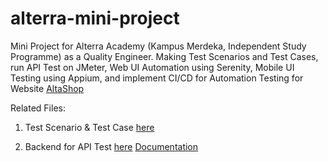 # alterra-mini-project
Mini Project for Alterra Academy (Kampus Merdeka, Independent Study Programme) as a Quality Engineer. Making Test Scenarios and Test Cases, run API Test on JMeter, Web UI Automation using Serenity, Mobile UI Testing using Appium, and implement CI/CD for Automation Testing for Website [AltaShop](https://qa.alta.id)

Related Files:
1. Test Scenario & Test Case [here](https://docs.google.com/spreadsheets/d/1A6m9UMJoSE8PLRn0kb4WY1XMdnjnKXsBA_OKe16Wgk8/edit?usp=sharing)

2. Backend for API Test [here](be-qa.alta.id) [Documentation](https://docs.google.com/document/d/1zH5_JfvCZmMU4ThbkUmv6lCX49OSJA973YgWT8js9y0/edit#)


